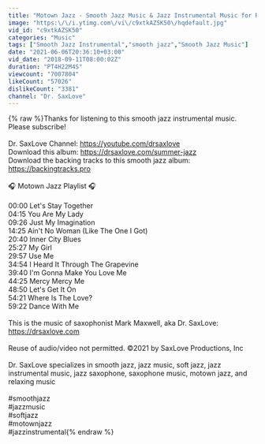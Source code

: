 ```yaml
---
title: "Motown Jazz - Smooth Jazz Music & Jazz Instrumental Music for Relaxing and Study | Soft Jazz"
image: "https:\/\/i.ytimg.com\/vi\/c9xtkAZSK50\/hqdefault.jpg"
vid_id: "c9xtkAZSK50"
categories: "Music"
tags: ["Smooth Jazz Instrumental","smooth jazz","Smooth Jazz Music"]
date: "2021-06-06T20:36:10+03:00"
vid_date: "2018-09-11T08:00:02Z"
duration: "PT4H22M4S"
viewcount: "7007804"
likeCount: "57026"
dislikeCount: "3381"
channel: "Dr. SaxLove"
---
```

{% raw %}Thanks for listening to this smooth jazz instrumental music. Please subscribe!<br /><br />Dr. SaxLove Channel: <a rel="nofollow" target="blank" href="https://youtube.com/drsaxlove">https://youtube.com/drsaxlove</a><br />Download this album: <a rel="nofollow" target="blank" href="https://drsaxlove.com/summer-jazz">https://drsaxlove.com/summer-jazz</a><br />Download the backing tracks to this smooth jazz album: <a rel="nofollow" target="blank" href="https://backingtracks.pro">https://backingtracks.pro</a><br /><br />🎧 Motown Jazz Playlist 🎧<br /><br />00:00 Let's Stay Together<br />04:15 You Are My Lady<br />09:26 Just My Imagination<br />14:25 Ain't No Woman (Like The One I Got)<br />20:40 Inner City Blues<br />25:27 My Girl<br />29:57 Use Me<br />34:54 I Heard It Through The Grapevine<br />39:40 I'm Gonna Make You Love Me<br />44:25 Mercy Mercy Me<br />48:50 Let's Get It On<br />54:21 Where Is The Love?<br />59:22 Dance With Me<br /><br />This is the music of saxophonist Mark Maxwell, aka Dr. SaxLove:<br /><a rel="nofollow" target="blank" href="https://drsaxlove.com">https://drsaxlove.com</a><br /><br />Reuse of audio/video not permitted. ©️2021 by SaxLove Productions, Inc<br /><br />Dr. SaxLove specializes in smooth jazz, jazz music, soft jazz, jazz instrumental music, jazz saxophone, saxophone music, motown jazz, and relaxing music<br /><br />#smoothjazz<br />#jazzmusic<br />#softjazz<br />#motownjazz<br />#jazzinstrumental{% endraw %}
